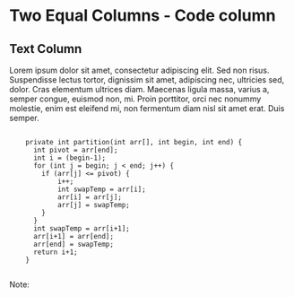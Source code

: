 # Two Equal Columns - Code column

<div class="container">
  <div class="text-column">
    <h2>Text Column</h2>
    <p>Lorem ipsum dolor sit amet, consectetur adipiscing elit. Sed non risus. Suspendisse lectus tortor, dignissim sit amet, adipiscing nec, ultricies sed, dolor. Cras elementum ultrices diam. Maecenas ligula massa, varius a, semper congue, euismod non, mi. Proin porttitor, orci nec nonummy molestie, enim est eleifend mi, non fermentum diam nisl sit amet erat. Duis semper.</p>
  </div>

  <div class="code-column">
  <pre><code data-line-numbers="3-5|8-10|13-15">
    private int partition(int arr[], int begin, int end) {
      int pivot = arr[end];
      int i = (begin-1);
      for (int j = begin; j < end; j++) {
        if (arr[j] <= pivot) {
            i++;
            int swapTemp = arr[i];
            arr[i] = arr[j];
            arr[j] = swapTemp;
        }
      }
      int swapTemp = arr[i+1];
      arr[i+1] = arr[end];
      arr[end] = swapTemp;
      return i+1;
    }
  </code></pre>
  </div>
</div>

<!-- Add some speaker notes -->

Note:
